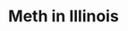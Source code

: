 ---
title: Meth in Illinois
string_date: "Oct. 22, 2013"
clip_url: http://cu-citizenaccess.org/2013/10/22/meth-use-on-the-rise-again-in-illinois/
image_url: /images/thumbnails/2013-10-22-meth.png
image_alt: Meth use on rise in Illinois
description: For my master's degree final project, I investigated the ebb and flow of methamphetamine production in Illinois. I wrote the stories and produced the data visualizations and worked with the local NPR and PBS affiliates as they produced follow-up radio and TV pieces. The radio story went on to win the Edward R. Murrow Award for best investigative reporting in a small market (2014).
tools: Google Maps API, JavaScript
---